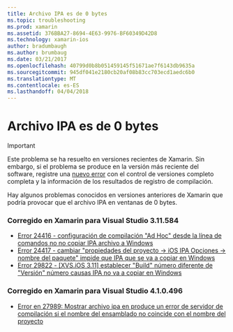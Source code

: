 ```yaml
---
title: Archivo IPA es de 0 bytes
ms.topic: troubleshooting
ms.prod: xamarin
ms.assetid: 376BBA27-8694-4E63-9976-BF60349D42D8
ms.technology: xamarin-ios
author: bradumbaugh
ms.author: brumbaug
ms.date: 03/21/2017
ms.openlocfilehash: 40799d0b8b051459145f51671ae7f6143db9635a
ms.sourcegitcommit: 945df041e2180cb20af08b83cc703ecd1aedc6b0
ms.translationtype: MT
ms.contentlocale: es-ES
ms.lasthandoff: 04/04/2018
---
```

# <a name="ipa-file-is-0-bytes"></a>Archivo IPA es de 0 bytes

> [!IMPORTANT]
> Este problema se ha resuelto en versiones recientes de Xamarin. Sin embargo, si el problema se produce en la versión más reciente del software, registre una [nuevo error](~/cross-platform/troubleshooting/questions/howto-file-bug.md) con el control de versiones completo completa y la información de los resultados de registro de compilación.



Hay algunos problemas conocidos en versiones anteriores de Xamarin que podría provocar que el archivo IPA en ventanas de 0 bytes. 

### <a name="fixed-in-xamarin-for-visual-studio-311584"></a>Corregido en Xamarin para Visual Studio 3.11.584 
- [Error 24416 - configuración de compilación "Ad Hoc" desde la línea de comandos no no copiar IPA archivo a Windows](https://bugzilla.xamarin.com/show_bug.cgi?id=24416)
- [Error 24417 - cambiar "propiedades del proyecto -> iOS IPA Opciones -> nombre del paquete" impide que IPA que se va a copiar en Windows](https://bugzilla.xamarin.com/show_bug.cgi?id=24417)
- [Error 29822 - [XVS.iOS 3.11] establecer "Build" número diferente de "Versión" número causas IPA no va a copiar en Windows](https://bugzilla.xamarin.com/show_bug.cgi?id=29822)

### <a name="fixed-in-xamarin-for-visual-studio-410496"></a>Corregido en Xamarin para Visual Studio 4.1.0.496
- [Error en 27989: Mostrar archivo ipa en produce un error de servidor de compilación si el nombre del ensamblado no coincide con el nombre del proyecto](https://bugzilla.xamarin.com/show_bug.cgi?id=27989)
